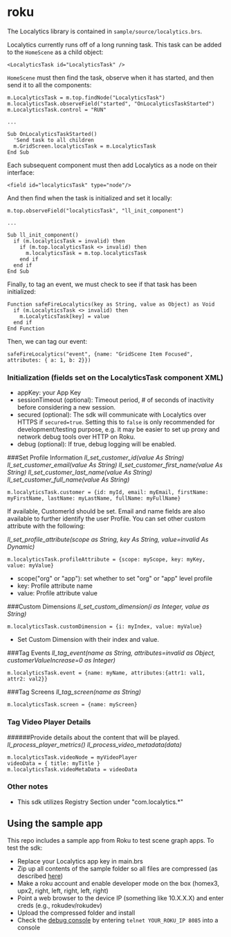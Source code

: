 # roku

The Localytics library is contained in `sample/source/localytics.brs`.

Localytics currently runs off of a long running task. This task can be added to the `HomeScene` as a child object:
```
<LocalyticsTask id="LocalyticsTask" />
```
`HomeScene` must then find the task, observe when it has started, and then send it to all the components:
```
m.LocalyticsTask = m.top.findNode("LocalyticsTask")
m.localyticsTask.observeField("started", "OnLocalyticsTaskStarted")
m.LocalyticsTask.control = "RUN"

...

Sub OnLocalyticsTaskStarted()
  'Send task to all children
  m.GridScreen.localyticsTask = m.LocalyticsTask
End Sub

```
Each subsequent component must then add Localytics as a node on their interface:
```
<field id="localyticsTask" type="node"/>
```
And then find when the task is initialized and set it locally:
```
m.top.observeField("localyticsTask", "ll_init_component")

...

Sub ll_init_component()
  if (m.localyticsTask = invalid) then
    if (m.top.localyticsTask <> invalid) then
      m.localyticsTask = m.top.localyticsTask
    end if
  end if
End Sub

```
Finally, to tag an event, we must check to see if that task has been initialized:
```
Function safeFireLocalytics(key as String, value as Object) as Void
  if (m.LocalyticsTask <> invalid) then
    m.LocalyticsTask[key] = value
  end if
End Function
```
Then, we can tag our event:
```
safeFireLocalytics("event", {name: "GridScene Item Focused", attributes: { a: 1, b: 2}})
```

### Initialization (fields set on the LocalyticsTask component XML)
* appKey: your App Key
* sessionTimeout (optional): Timeout period, # of seconds of inactivity before considering a new session.
* secured (optional): The sdk will communicate with Localytics over HTTPS if `secured=true`. Setting this to `false` is only recommended for development/testing purpose, e.g. it may be easier to set up proxy and network debug tools over HTTP on Roku.
* debug (optional): If true, debug logging will be enabled.

###Set Profile Information
*ll_set_customer_id(value As String)*
*ll_set_customer_email(value As String)*
*ll_set_customer_first_name(value As String)*
*ll_set_customer_last_name(value As String)*
*ll_set_customer_full_name(value As String)*
```
m.localyticsTask.customer = {id: myId, email: myEmail, firstName: myFirstName, lastName: myLastName, fullName: myFullName}
```

If available, CustomerId should be set. Email and name fields are also available to further identify the user Profile.
You can set other custom attribute with the following:

*ll_set_profile_attribute(scope as String, key As String, value=invalid As Dynamic)*
```
m.localyticsTask.profileAttribute = {scope: myScope, key: myKey, value: myValue}
```
* scope("org" or "app"): set whether to set "org" or "app" level profile
* key: Profile attribute name
* value: Profile attribute value

###Custom Dimensions
*ll_set_custom_dimension(i as Integer, value as String)*
```
m.localyticsTask.customDimension = {i: myIndex, value: myValue}
```
* Set Custom Dimension with their index and value.

###Tag Events
*ll_tag_event(name as String, attributes=invalid as Object, customerValueIncrease=0 as Integer)*
```
m.localyticsTask.event = {name: myName, attributes:{attr1: val1, attr2: val2}}
```

###Tag Screens
*ll_tag_screen(name as String)*
```
m.localyticsTask.screen = {name: myScreen}
```

### Tag Video Player Details
######Provide details about the content that will be played.
*ll_process_player_metrics()*
*ll_process_video_metadata(data)*
```
m.localyticsTask.videoNode = myVideoPlayer
videoData = { title: myTitle }
m.localyticsTask.videoMetaData = videoData
```

### Other notes
* This sdk utilizes Registry Section under "com.localytics.\*"

## Using the sample app
This repo includes a sample app from Roku to test scene graph apps. To test the sdk:
* Replace your Localytics app key in main.brs
* Zip up all contents of the sample folder so all files are compressed (as described [here](https://blog.roku.com/developer/2016/02/04/hello-world/))
* Make a roku account and enable developer mode on the box (homex3, upx2, right, left, right, left, right)
* Point a web browser to the device IP (something like 10.X.X.X) and enter creds (e.g., rokudev/rokudev)
* Upload the compressed folder and install
* Check the [debug console](https://sdkdocs.roku.com/display/sdkdoc/Debugging+Your+Application) by entering `telnet YOUR_ROKU_IP 8085` into a console

